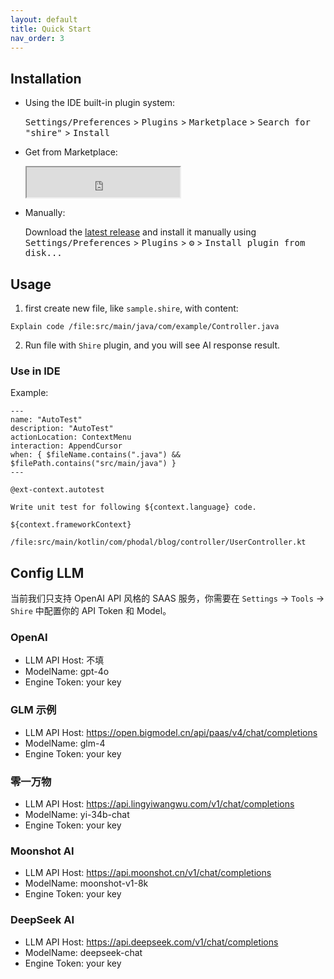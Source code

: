 ```yaml
---
layout: default
title: Quick Start
nav_order: 3
---
```



## Installation

- Using the IDE built-in plugin system:

  <kbd>Settings/Preferences</kbd> > <kbd>Plugins</kbd> > <kbd>Marketplace</kbd> > <kbd>Search for "shire"</kbd> >
  <kbd>Install</kbd>

- Get from Marketplace:

  <iframe width="245px" height="48px" src="https://plugins.jetbrains.com/embeddable/install/24549"></iframe>

- Manually:

  Download the [latest release](https://github.com/phodal/shire/releases/latest) and install it manually using
  <kbd>Settings/Preferences</kbd> > <kbd>Plugins</kbd> > <kbd>⚙️</kbd> > <kbd>Install plugin from disk...</kbd>

## Usage

1. first create new file, like `sample.shire`, with content:

```shire
Explain code /file:src/main/java/com/example/Controller.java
```

2. Run file with `Shire` plugin, and you will see AI response result.

### Use in IDE

Example:

```shire
---
name: "AutoTest"
description: "AutoTest"
actionLocation: ContextMenu
interaction: AppendCursor
when: { $fileName.contains(".java") && $filePath.contains("src/main/java") }
---

@ext-context.autotest

Write unit test for following ${context.language} code.

${context.frameworkContext}

/file:src/main/kotlin/com/phodal/blog/controller/UserController.kt
```

## Config LLM

当前我们只支持 OpenAI API 风格的 SAAS 服务，你需要在 `Settings` -> `Tools` -> `Shire` 中配置你的 API Token 和 Model。

### OpenAI

- LLM API Host: 不填
- ModelName: gpt-4o
- Engine Token: your key

### GLM 示例

- LLM API Host: https://open.bigmodel.cn/api/paas/v4/chat/completions
- ModelName: glm-4
- Engine Token: your key

### 零一万物 

- LLM API Host: https://api.lingyiwangwu.com/v1/chat/completions
- ModelName: yi-34b-chat
- Engine Token: your key

### Moonshot AI

- LLM API Host: https://api.moonshot.cn/v1/chat/completions
- ModelName: moonshot-v1-8k
- Engine Token: your key

### DeepSeek AI

- LLM API Host: https://api.deepseek.com/v1/chat/completions
- ModelName: deepseek-chat
- Engine Token: your key


